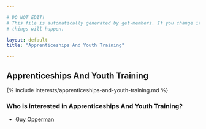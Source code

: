 ```yaml
---

# DO NOT EDIT!
# This file is automatically generated by get-members. If you change it, bad
# things will happen.

layout: default
title: "Apprenticeships And Youth Training"

---
```


## Apprenticeships And Youth Training

{% include interests/apprenticeships-and-youth-training.md %}

### Who is interested in Apprenticeships And Youth Training?


* [Guy Opperman](/members/guy-opperman.html)
